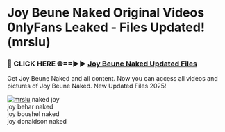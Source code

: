 # Joy Beune Naked Original Videos 0nlyFans Leaked - Files Updated! (mrslu)

<h3>🔴 CLICK HERE 🌐==►► <a href="https://tinyurl.com/yckcrads" rel="nofollow">Joy Beune Naked Updated Files</a></h3>

Get Joy Beune Naked and all content. Now you can access all videos and pictures of Joy Beune Naked. New Updated Files 2025!

[![mrslu](https://i.imgur.com/hpKpOFt.gif)](https://tinyurl.com/yckcrads)
naked joy<br>
joy behar naked<br>
joy boushel naked<br>
joy donaldson naked